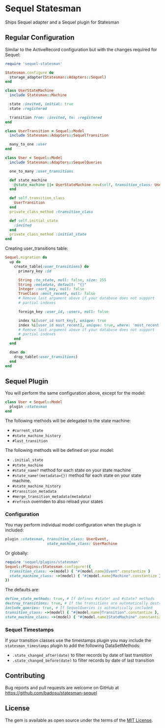 # Sequel Statesman

Ships Sequel adapter and a Sequel plugin for Statesman

## Regular Configuration

Similar to the ActiveRecord configuration but with the changes required for
Sequel:

```ruby
require 'sequel-statesman'

Statesman.configure do
  storage_adapter(Statesman::Adapters::Sequel)
end

class UserStateMachine
  include Statesman::Machine

  state :invited, initial: true
  state :registered

  transition from: :invited, to: :registered
end

class UserTransition < Sequel::Model
  include Statesman::Adapters::SequelTransition

  many_to_one :user
end

class User < Sequel::Model
  include Statesman::Adapters::SequelQueries

  one_to_many :user_transitions

  def state_machine
    @state_machine ||= UserStateMachine.new(self, transition_class: UserTransition)
  end

  def self.transition_class
    UserTransition
  end
  private_class_method :transition_class

  def self.initial_state
    :invited
  end
  private_class_method :initial_state
end
```

Creating user\_transitions table:

```ruby
Sequel.migration do
  up do
    create_table(:user_transitions) do
      primary_key :id

      String :to_state, null: false, size: 255
      String :metadata, default: "{}"
      Integer :sort_key, null: false
      TrueClass :most_recent, null: false
      # Remove last argument above if your database does not support
      # partial indexes

      foreign_key :user_id, :users, null: false

      index %i[user_id sort_key], unique: true
      index %i[user_id most_recent], unique: true, where: 'most_recent'
      # Remove last argument above if your database does not support
      # partial indexes
    end
  end

  down do
    drop_table(:user_transitions)
  end
end
```

## Sequel Plugin

You will perform the same configuration above, except for the model:

```ruby
class User < Sequel::Model
  plugin :statesman
end
```

The following methods will be delegated to the state machine:

- `#current_state`
- `#state_machine_history`
- `#last_transition`

The following methods will be defined on your model:

- `.initial_state`
- `#state_machine`
- `#state_name?` method for each state on your state machine
- `#state_name!(metadata={})` method for each state on your state machine.
- `#state_machine_history`
- `#transition_metadata`
- `#merge_transition_metadata(metadata)`
- `#refresh` overriden to also reload your states

### Configuration

You may perform individual model configuration when the plugin is included:

```ruby
plugin :statesman, transition_class: UserEvent,
                   state_machine_class: UserMachine
```

Or globally:

```ruby
require 'sequel/plugins/statesman'
Sequel::Plugins::Statesman.configure!({
  transition_class: ->(model) { "#{model.name}Event".constantize }
  state_machine_class: ->(model) { "#{model.name}Machine".constantize }
})
```

The defaults are:

```ruby
define_state_methods: true, # If defines #state! and #state? methods
destroy_transitions: true, # If the transitions are automatically destroyed when the parent instance is destroyed
include_queries: true, # If SequelQueries is automatically included
transition_class: ->(model) { "#{model.name}Transition".constantize }, # The transition class for the model
state_machine_class: ->(model) { "#{model.name}StateMachine".constantize } # The state machine for the model
```

### Sequel Timestamps

If your transition classes use the timestamps plugin you may include
the `statesman_timestamps` plugin to add the following DataSetMethods:

- `.state_changed_after(date)` to filter records by date of last transition
- `.state_changed_before(date)` to filter records by date of last transition

## Contributing

Bug reports and pull requests are welcome on GitHub at https://github.com/badosu/statesman-sequel

## License

The gem is available as open source under the terms of the [MIT License](http://opensource.org/licenses/MIT).

